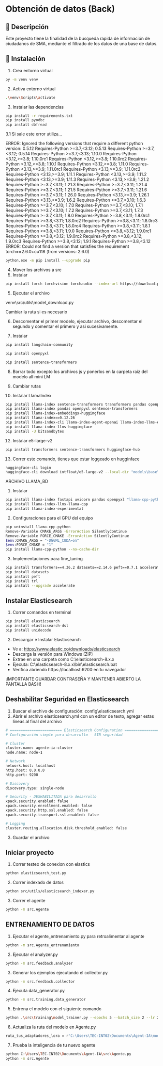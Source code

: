 # Obtención de datos (Back)

## 📌 Descripción
Este proyecto tiene la finalidad de la busqueda rapida de información de ciudadanos de SMA, mediante el filtrado de los datos de una base de datos.

## 🚀 Instalación

1. Crea entorno virtual
```sh
py -m venv venv
```
2. Activa entorno virtual
```sh
.\venv\Scripts\activate
```
3. Instalar las dependencias
```sh
pip install -r requirements.txt
pip install pyodbc
pip install dbfread

```
3.1 Si sale este error utiliza...

ERROR: Ignored the following versions that require a different python version: 0.5.12 Requires-Python >=3.7,<3.12; 0.5.13 Requires-Python >=3.7,<3.12; 0.5.14 Requires-Python >=3.7,<3.13; 1.10.0 Requires-Python <3.12,>=3.8; 1.10.0rc1 Requires-Python <3.12,>=3.8; 1.10.0rc2 Requires-Python <3.12,>=3.8; 1.10.1 Requires-Python <3.12,>=3.8; 1.11.0 Requires-Python <3.13,>=3.9; 1.11.0rc1 Requires-Python <3.13,>=3.9; 1.11.0rc2 Requires-Python <3.13,>=3.9; 1.11.1 Requires-Python <3.13,>=3.9; 1.11.2 Requires-Python <3.13,>=3.9; 1.11.3 Requires-Python <3.13,>=3.9; 1.21.2 Requires-Python >=3.7,<3.11; 1.21.3 Requires-Python >=3.7,<3.11; 1.21.4 Requires-Python >=3.7,<3.11; 1.21.5 Requires-Python >=3.7,<3.11; 1.21.6 Requires-Python >=3.7,<3.11; 1.26.0 Requires-Python <3.13,>=3.9; 1.26.1 Requires-Python <3.13,>=3.9; 1.6.2 Requires-Python >=3.7,<3.10; 1.6.3 Requires-Python >=3.7,<3.10; 1.7.0 Requires-Python >=3.7,<3.10; 1.7.1 Requires-Python >=3.7,<3.10; 1.7.2 Requires-Python >=3.7,<3.11; 1.7.3 Requires-Python >=3.7,<3.11; 1.8.0 Requires-Python >=3.8,<3.11; 1.8.0rc1 Requires-Python >=3.8,<3.11; 1.8.0rc2 Requires-Python >=3.8,<3.11; 1.8.0rc3 Requires-Python >=3.8,<3.11; 1.8.0rc4 Requires-Python >=3.8,<3.11; 1.8.1 Requires-Python >=3.8,<3.11; 1.9.0 Requires-Python >=3.8,<3.12; 1.9.0rc1 Requires-Python >=3.8,<3.12; 1.9.0rc2 Requires-Python >=3.8,<3.12; 1.9.0rc3 Requires-Python >=3.8,<3.12; 1.9.1 Requires-Python >=3.8,<3.12
ERROR: Could not find a version that satisfies the requirement torch==2.6.0+cu118 (from versions: 2.6.0)

```sh
python.exe -m pip install --upgrade pip
```

4. Mover los archivos a src
5. Instalar
```sh
pip install torch torchvision torchaudio --index-url https://download.pytorch.org/whl/cu118
```
5. Ejecutar el archivo

venv\src\utils\model_download.py

Cambiar la ruta si es necesario

6. Descomentar el primer modelo, ejecutar archivo, descomentar el segundo y comentar el primero y asi sucesivamente.

7. Instalar
```sh
pip install langchain-community

pip install openpyxl

pip install sentence-transformers
```

8. Borrar todo excepto los archivos js y ponerlos en la carpeta raiz del modelo all mini LM

9. Cambiar rutas

11. Instalar LlamaIndex
```sh
pip install llama-index sentence-transformers transformers pandas openpyxl
pip install llama-index pandas openpyxl sentence-transformers
pip install llama-index-embeddings-huggingface
pip install llama-index==0.12.26
pip install llama-index-cli llama-index-agent-openai llama-index-llms-openai llama-index-readers-file
pip install llama-index-llms-huggingface
pip install -U bitsandbytes
```

12. Instalar e5-large-v2
```sh
pip install transformers sentence-transformers huggingface-hub
```

13. Correr este comando, tienes que estar loggeado en hugginface
```sh
huggingface-cli login
huggingface-cli download intfloat/e5-large-v2 --local-dir "models\base\models--intfloat--e5-large-v2" --local-dir-use-symlinks False
```

ARCHIVO LLAMA_BD
1. Instalar
```sh
pip install llama-index fastapi uvicorn pandas openpyxl "llama-cpp-python[server]" python-dotenv python-multipart Jinja2
pip install llama-index-llms-llama-cpp
pip install llama-index-experimental
```

2. Configuraciones para el GPU del equipo
```sh
pip uninstall llama-cpp-python
Remove-Variable CMAKE_ARGS -ErrorAction SilentlyContinue
Remove-Variable FORCE_CMAKE -ErrorAction SilentlyContinue
$env:CMAKE_ARGS = "-DGGML_CUDA=on"
$env:FORCE_CMAKE = "1"
pip install llama-cpp-python --no-cache-dir
```

3. Implementaciones para fine_tuning
```sh
pip install transformers==4.36.2 datasets==2.14.6 peft==0.7.1 accelerate==0.25.0 bitsandbytes==0.41.1 trl==0.7.4 scipy==1.11.4
pip install datasets
pip install peft
pip install trl
pip install --upgrade accelerate
```

## Instalar Elasticsearch
1. Correr comandos en terminal
```sh
pip install elasticsearch
pip install elasticsearch-dsl
pip install unidecode
```

2. Descargar e Instalar Elasticsearch
* Ve a: https://www.elastic.co/downloads/elasticsearch
* Descarga la versión para Windows (ZIP)
* Extrae en una carpeta como C:\elasticsearch-8.x.x
* Ejecuta: C:\elasticsearch-8.x.x\bin\elasticsearch.bat
* Verifica abriendo https://localhost:9200 en tu navegador

¡IMPORTANTE GUARDAR CONTRASEÑA Y MANTENER ABIERTO LA PANTALLA BASH!

## Deshabilitar Seguridad en Elasticsearch
1. Buscar el archivo de configuración:
config\elasticsearch.yml
2. Abrir el archivo elasticsearch.yml con un editor de texto, agregar estas líneas al final del archivo
```sh
# ======================== Elasticsearch Configuration =========================
# Configuración simple para desarrollo - SIN seguridad

# Cluster
cluster.name: agente-ia-cluster
node.name: node-1

# Network
network.host: localhost
http.host: 0.0.0.0
http.port: 9200

# Discovery
discovery.type: single-node

# Security - DESHABILITADA para desarrollo
xpack.security.enabled: false
xpack.security.enrollment.enabled: false
xpack.security.http.ssl.enabled: false
xpack.security.transport.ssl.enabled: false

# Logging
cluster.routing.allocation.disk.threshold_enabled: false
```
3. Guardar el archivo

## Iniciar proyecto
1. Correr testeo de conexion con elastics
```sh
python elasticsearch_test.py
```

2. Correr indexado de datos
```sh
python src/utils/elasticsearch_indexer.py
```

3. Correr el agente
```sh
python -m src.Agente
```

## ENTRENAMIENTO DE DATOS

1. Ejecutar el agente_entrenamiento.py para retroalimentar al agente

```sh
python -m src.Agente_entrenamiento
```

2. Ejecutar el analyzer.py

```sh
python -m src.feedback.analyzer
```

3. Generar los ejemplos ejecutando el collector.py

```sh
python -m src.feedback.collector
```

4. Ejecuta data_generator.py

```sh
python -m src.training.data_generator
```

5. Entrena el modelo con el siguiente comando

```sh
python .\src\training\model_trainer.py --epochs 5 --batch_size 2 --lr 2e-4
```

6. Actualiza la ruta del modelo en Agente.py
```sh
ruta_tus_adaptadores_lora = r"C:\Users\TEC-INT02\Documents\Agent-IA\models\fine_tuned\llama3-8b-agente-consulta-YYYYMMDD_HHMM"
```
7. Prueba la inteligencia de tu nuevo agente
```sh
python C:\Users\TEC-INT02\Documents\Agent-IA\src\Agente.py
python -m src.Agente
```